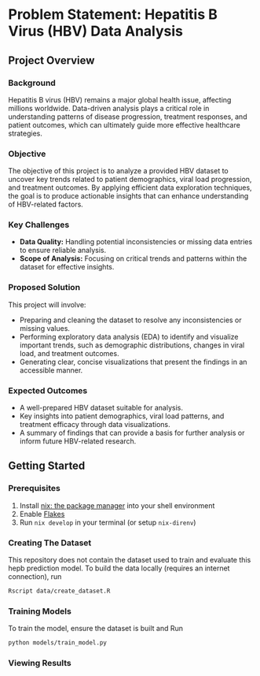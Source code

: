 # Problem Statement: Hepatitis B Virus (HBV) Data Analysis

## Project Overview

### Background
Hepatitis B virus (HBV) remains a major global health issue, affecting millions worldwide. Data-driven analysis plays a critical role in understanding patterns of disease progression, treatment responses, and patient outcomes, which can ultimately guide more effective healthcare strategies.

### Objective
The objective of this project is to analyze a provided HBV dataset to uncover key trends related to patient demographics, viral load progression, and treatment outcomes. By applying efficient data exploration techniques, the goal is to produce actionable insights that can enhance understanding of HBV-related factors.

### Key Challenges
- **Data Quality:** Handling potential inconsistencies or missing data entries to ensure reliable analysis.
- **Scope of Analysis:** Focusing on critical trends and patterns within the dataset for effective insights.

### Proposed Solution
This project will involve:
- Preparing and cleaning the dataset to resolve any inconsistencies or missing values.
- Performing exploratory data analysis (EDA) to identify and visualize important trends, such as demographic distributions, changes in viral load, and treatment outcomes.
- Generating clear, concise visualizations that present the findings in an accessible manner.

### Expected Outcomes
- A well-prepared HBV dataset suitable for analysis.
- Key insights into patient demographics, viral load patterns, and treatment efficacy through data visualizations.
- A summary of findings that can provide a basis for further analysis or inform future HBV-related research.

## Getting Started

### Prerequisites

1. Install [nix: the package manager](https://nixos.org/download/) into your shell environment
2. Enable [Flakes](https://nixos.wiki/wiki/Flakes)
3. Run `nix develop` in your terminal (or setup `nix-direnv`)

### Creating The Dataset

This repository does not contain the dataset used to train and evaluate this hepb prediction model. To build the data locally (requires an internet connection), run

```bash
Rscript data/create_dataset.R
```

### Training Models

To train the model, ensure the dataset is built and Run

```bash
python models/train_model.py
```

### Viewing Results
